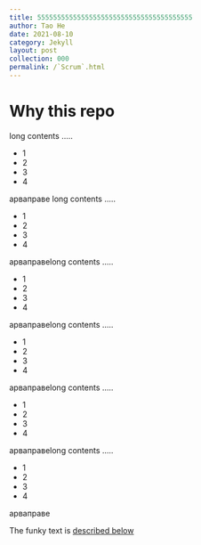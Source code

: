 ```yaml
---
title: 555555555555555555555555555555555555555
author: Tao He
date: 2021-08-10
category: Jekyll
layout: post
collection: 000
permalink: /`Scrum`.html
---
```



# Why this repo


long contents .....

+ 1
+ 2
+ 3
+ 4

[1]: https://github.com/allejo/jekyll-toc
арваправе
long contents .....

+ 1
+ 2
+ 3
+ 4

[1]: https://github.com/allejo/jekyll-toc
арваправеlong contents .....

+ 1
+ 2
+ 3
+ 4

[1]: https://github.com/allejo/jekyll-toc
арваправеlong contents .....

+ 1
+ 2
+ 3
+ 4

[1]: https://github.com/allejo/jekyll-toc
арваправеlong contents .....

+ 1
+ 2
+ 3
+ 4

[1]: https://github.com/allejo/jekyll-toc
арваправеlong contents .....

+ 1
+ 2
+ 3
+ 4

[1]: https://github.com/allejo/jekyll-toc
арваправе






The funky text is [described below](#Why-this-repo)